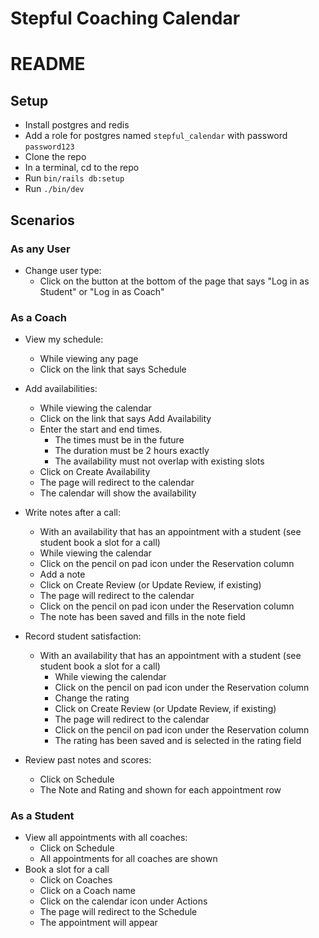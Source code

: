 # Stepful Coaching Calendar


# README

## Setup
 - Install postgres and redis
 - Add a role for postgres named `stepful_calendar` with password `password123`
 - Clone the repo
 - In a terminal, cd to the repo
 - Run `bin/rails db:setup`
 - Run `./bin/dev`

## Scenarios

### As any User
  - Change user type:
    - Click on the button at the bottom of the page that says "Log in as Student" or "Log in as Coach"

### As a Coach
- View my schedule:
  - While viewing any page
  - Click on the link that says Schedule
- Add availabilities:
  - While viewing the calendar
  - Click on the link that says Add Availability
  - Enter the start and end times.
    - The times must be in the future
    - The duration must be 2 hours exactly
    - The availability must not overlap with existing slots
  - Click on Create Availability
  - The page will redirect to the calendar
  - The calendar will show the availability
- Write notes after a call:
  - With an availability that has an appointment with a student (see student book a slot for a call)
  - While viewing the calendar
  - Click on the pencil on pad icon under the Reservation column
  - Add a note
  - Click on Create Review (or Update Review, if existing)
  - The page will redirect to the calendar
  - Click on the pencil on pad icon under the Reservation column
  - The note has been saved and fills in the note field

- Record student satisfaction:
  - With an availability that has an appointment with a student (see student book a slot for a call)
    - While viewing the calendar
    - Click on the pencil on pad icon under the Reservation column
    - Change the rating
    - Click on Create Review (or Update Review, if existing)
    - The page will redirect to the calendar
    - Click on the pencil on pad icon under the Reservation column
    - The rating has been saved and is selected in the rating field
- Review past notes and scores:
  - Click on Schedule
  - The Note and Rating and shown for each appointment row
### As a Student
- View all appointments with all coaches:
  - Click on Schedule
  - All appointments for all coaches are shown
- Book a slot for a call
  - Click on Coaches
  - Click on a Coach name
  - Click on the calendar icon under Actions
  - The page will redirect to the Schedule
  - The appointment will appear
